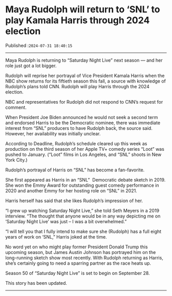 # Maya Rudolph will return to ‘SNL’ to play Kamala Harris through 2024 election

Published :`2024-07-31 18:40:15`

---

Maya Rudolph is returning to “Saturday Night Live” next season — and her role just got a lot bigger.

Rudolph will reprise her portrayal of Vice President Kamala Harris when the NBC show returns for its fiftieth season this fall, a source with knowledge of Rudolph’s plans told CNN. Rudolph will play Harris through the 2024 election.

NBC and representatives for Rudolph did not respond to CNN’s request for comment.

When President Joe Biden announced he would not seek a second term and endorsed Harris to be the Democratic nominee, there was immediate interest from “SNL” producers to have Rudolph back, the source said. However, her availability was initially unclear.

According to Deadline, Rudolph’s schedule cleared up this week as production on the third season of her Apple TV+ comedy series “Loot” was pushed to January. (“Loot” films in Los Angeles, and “SNL” shoots in New York City.)

Rudolph’s portrayal of Harris on “SNL” has become a fan-favorite.

She first appeared as Harris in an “SNL”  Democratic debate sketch in 2019. She won the Emmy Award for outstanding guest comedy performance in 2020 and another Emmy for her hosting role on “SNL” in 2021.

Harris herself has said that she likes Rudolph’s impression of her.

“I grew up watching Saturday Night Live,” she told Seth Meyers in a 2019 interview. “The thought that anyone would be in any way depicting me on ‘Saturday Night Live’ was just – I was a bit overwhelmed.”

“I will tell you that I fully intend to make sure she (Rudolph) has a full eight years of work on ‘SNL,” Harris joked at the time.

No word yet on who might play former President Donald Trump this upcoming season, but James Austin Johnson has portrayed him on the long-running sketch show most recently. With Rudolph returning as Harris, she’s certainly going to need a sparring partner as the race heats up.

Season 50 of “Saturday Night Live” is set to begin on September 28.

This story has been updated.

---


